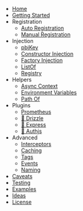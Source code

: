- [Home](/)
- [Getting Started](getting-started.md)
- Registration
  - [Auto Registration](auto-registration.md)
  - [Manual Registration](manual-registration.md)
- Injection
  - [pbjKey](pbj-key.md)
  - [Constructor Injection](constructor-injection.md)
  - [Factory Injection](factory-injection.md)
  - [ListOf](list-of.md)
  - [Registry](registry.md)
- Helpers
  - [Async Context](async.md)
  - [Environment Variables](env.md)
  - [Path Of](path-of.md)
- Plugins
  - [Prometheus](./plugins/metrics.md)
  - [🚧 Drizzle](./plugins/drizzle.md)
  - [🚧 Express](./plugins/express.md)
  - [🚧 Authjs](./plugins/authjs.md)
- Advanced
  - [Interceptors](advanced/interceptors.md)
  - [Caching](advanced/caching.md)
  - [Tags](advanced/tags.md)
  - [Events](advanced/service-events.md)
  - [Naming](advanced/name.md)
- [Caveats](caveats.md)
- [Testing](testing.md)
- [Examples](https://github.com/spbjjus/pbj/tree/main/examples)
- [Ideas](ideas.md)
- [License](license.md)
